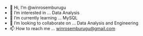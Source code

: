 - 👋 Hi, I’m @winrosemburugu
- 👀 I’m interested in ... Data Analysis
- 🌱 I’m currently learning ... MySQL
- 💞️ I’m looking to collaborate on ... Data Analysis and Engineering
- 📫 How to reach me ... winrosemburugu@gmail.com

<!---
winrosemburugu/winrosemburugu is a ✨ special ✨ repository because its `README.md` (this file) appears on your GitHub profile.
You can click the Preview link to take a look at your changes.
--->
